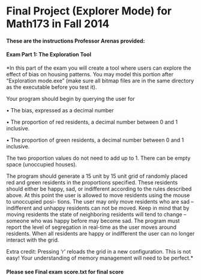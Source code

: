 # Final Project (Explorer Mode) for Math173 in Fall 2014

#### These are the instructions Professor Arenas provided:

####  Exam Part 1: The Exploration Tool
*In this part of the exam you will create a tool where users can explore the effect of bias
on housing patterns. You may model this portion after “Exploration mode.exe” (make
sure all bitmap files are in the same directory as the executable before you test it).

Your program should begin by querying the user for

• The bias, expressed as a decimal number

• The proportion of red residents, a decimal number between 0 and 1 inclusive.

• The proportion of green residents, a decimal number between 0 and 1 inclusive.

The two proportion values do not need to add up to 1. There can be empty space
(unoccupied houses).

The program should generate a 15 unit by 15 unit grid of randomly placed red and green
residents in the proportions specified. These residents should either be happy, sad, or
indifferent according to the rules described above.  At this point the user is allowed to move residents using the mouse to unoccupied posi-
tions. The user may only move residents who are sad – indifferent and unhappy residents
can not be moved. Keep in mind that by moving residents the state of neighboring
residents will tend to change – someone who was happy before may become sad.
The program must report the level of segregation in real-time as the user moves around
residents. When all residents are happy or indifferent the user can no longer interact with
the grid.


Extra credit: Pressing ‘r’ reloads the grid in a new configuration. This is not easy! Your
understanding of memory management will need to be perfect.*


#### Please see Final exam score.txt for final score